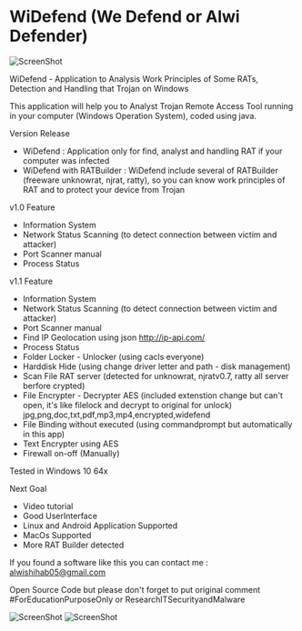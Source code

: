 # WiDefend (We Defend or Alwi Defender)

![ScreenShot](https://github.com/wishihab/WiDefend/blob/master/WiDefend-1.JPG)



WiDefend - Application to Analysis Work Principles of Some RATs, Detection and Handling that Trojan on Windows

This application will help you to Analyst Trojan Remote Access Tool running in your computer (Windows Operation System), coded using java.

Version Release
- WiDefend : Application only for find, analyst and handling RAT if your computer was infected
- WiDefend with RATBuilder : WiDefend include several of RATBuilder (freeware unknowrat, njrat, ratty), so you can know work principles of RAT and to protect your device from Trojan

v1.0 Feature
- Information System
- Network Status Scanning (to detect connection between victim and attacker)
- Port Scanner manual
- Process Status

v1.1 Feature
- Information System
- Network Status Scanning (to detect connection between victim and attacker)
- Port Scanner manual
- Find IP Geolocation using json http://ip-api.com/
- Process Status
- Folder Locker - Unlocker (using cacls everyone)
- Harddisk Hide (using change driver letter and path - disk management)
- Scan File RAT server (detected for unknowrat, njratv0.7, ratty all server berfore crypted)
- File Encrypter - Decrypter AES (included extenstion change but can't open, it's like filelock and decrypt to original for unlock) jpg,png,doc,txt,pdf,mp3,mp4,encrypted,widefend
- File Binding without executed (using commandprompt but automatically in this app)
- Text Encrypter using AES
- Firewall on-off (Manually)

Tested in Windows 10 64x

Next Goal
- Video tutorial
- Good UserInterface
- Linux and Android Application Supported
- MacOs Supported
- More RAT Builder detected

If you found a software like this you can contact me : alwishihab05@gmail.com


Open Source Code but please don't forget to put original comment
#ForEducationPurposeOnly or ResearchITSecurityandMalware


![ScreenShot](https://github.com/wishihab/WiDefend/blob/master/WiDefend-2.JPG)
![ScreenShot](https://github.com/wishihab/WiDefend/blob/master/WiDefend-3.JPG)
